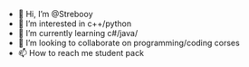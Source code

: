 - 👋 Hi, I’m @Strebooy
- 👀 I’m interested in c++/python
- 🌱 I’m currently learning c#/java/
- 💞️ I’m looking to collaborate on programming/coding corses
- 📫 How to reach me student pack

<!---
Strebooy/Strebooy is a ✨ special ✨ repository because its `README.md` (this file) appears on your GitHub profile.
You can click the Preview link to take a look at your changes.
--->
